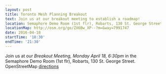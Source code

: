 ```yaml
---
layout: post
title: Toronto Mesh Planning Breakout
text: Join us at our breakout meeting to establish a roadmap!
location: Semaphore Demo Room (1st flr), Robarts, 130 St. George Street  
locationMap: http://osm.org/go/ZX6Bw_XP--?m=&way=7991747
date: 2016-04-18
startTime: '18:30'
endTime: '21:30'
---
```


Join us at our ​*Breakout Meeting, Monday April 18, 6:30pm*​ in the Semaphore Demo Room (1st flr), Robarts, 130 St. George Street. OpenStreetMap [directions](http://osm.org/go/ZX6Bw_XP--?m=&way=7991747)
